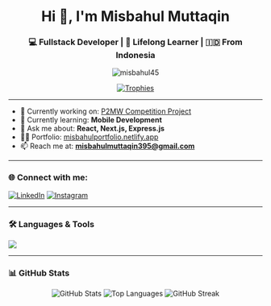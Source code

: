 <h1 align="center">Hi 👋, I'm Misbahul Muttaqin</h1>
<h3 align="center">💻 Fullstack Developer | 🚀 Lifelong Learner | 🇮🇩 From Indonesia</h3>

<p align="center">
  <img src="https://komarev.com/ghpvc/?username=misbahul45&label=Profile%20views&color=0e75b6&style=flat" alt="misbahul45" />
</p>

<p align="center">
  <a href="https://github.com/ryo-ma/github-profile-trophy"><img src="https://github-profile-trophy.vercel.app/?username=misbahul45&theme=onedark&row=2&column=4" alt="Trophies" /></a>
</p>

---

- 🔭 Currently working on: [P2MW Competition Project](https://titik-moment.vercel.app)  
- 🌱 Currently learning: **Mobile Development**  
- 💬 Ask me about: **React, Next.js, Express.js**  
- 👨‍💻 Portfolio: [misbahulportfolio.netlify.app](https://misbahulportfolio.netlify.app)  
- 📫 Reach me at: **misbahulmuttaqin395@gmail.com**

---

### 🌐 Connect with me:

<p align="left">
  <a href="https://linkedin.com/in/misbahulmuttaqin" target="_blank"><img src="https://skillicons.dev/icons?i=linkedin" alt="LinkedIn" /></a>
  <a href="https://instagram.com/wwwmisbahulmu756" target="_blank"><img src="https://skillicons.dev/icons?i=instagram" alt="Instagram" /></a>
</p>

---

### 🛠️ Languages & Tools

<p align="left">
  <img src="https://skillicons.dev/icons?i=js,ts,react,nextjs,nodejs,express,mongodb,mysql,php,redux,tailwind,html,css,figma,firebase,jest,cypress" />
</p>

---

### 📊 GitHub Stats

<p align="center">
  <img src="https://github-readme-stats.vercel.app/api?username=misbahul45&show_icons=true&theme=radical" alt="GitHub Stats" />
  <img src="https://github-readme-stats.vercel.app/api/top-langs/?username=misbahul45&layout=compact&theme=radical" alt="Top Languages" />
  <img src="https://github-readme-streak-stats.herokuapp.com?user=misbahul45&theme=radical&date_format=M%20j%5B%2C%20Y%5D" alt="GitHub Streak" />
</p>
